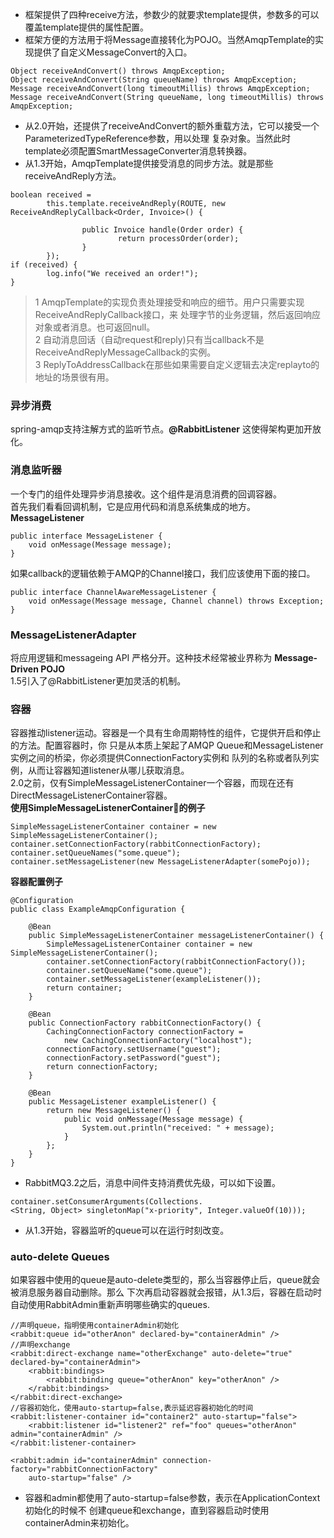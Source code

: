 * 框架提供了四种receive方法，参数少的就要求template提供，参数多的可以覆盖template提供的属性配置。
* 框架方便的方法用于将Message直接转化为POJO。当然AmqpTemplate的实现提供了自定义MessageConvert的入口。
```
Object receiveAndConvert() throws AmqpException;
Object receiveAndConvert(String queueName) throws AmqpException;
Message receiveAndConvert(long timeoutMillis) throws AmqpException;
Message receiveAndConvert(String queueName, long timeoutMillis) throws AmqpException;
```
* 从2.0开始，还提供了receiveAndConvert的额外重载方法，它可以接受一个ParameterizedTypeReference参数，用以处理
复杂对象。当然此时template必须配置SmartMessageConverter消息转换器。
* 从1.3开始，AmqpTemplate提供接受消息的同步方法。就是那些receiveAndReply方法。
```
boolean received =
        this.template.receiveAndReply(ROUTE, new ReceiveAndReplyCallback<Order, Invoice>() {

                public Invoice handle(Order order) {
                        return processOrder(order);
                }
        });
if (received) {
        log.info("We received an order!");
}
```
>1 AmqpTemplate的实现负责处理接受和响应的细节。用户只需要实现ReceiveAndReplyCallback接口，来
处理字节的业务逻辑，然后返回响应对象或者消息。也可返回null。  
>2 自动消息回话（自动request和reply)只有当callback不是ReceiveAndReplyMessageCallback的实例。  
>3 ReplyToAddressCallback在那些如果需要自定义逻辑去决定replayto的地址的场景很有用。

### 异步消费
spring-amqp支持注解方式的监听节点。**@RabbitListener** 这使得架构更加开放化。

### 消息监听器
一个专门的组件处理异步消息接收。这个组件是消息消费的回调容器。  
首先我们看看回调机制，它是应用代码和消息系统集成的地方。
**MessageListener**  
```
public interface MessageListener {
    void onMessage(Message message);
}
```
如果callback的逻辑依赖于AMQP的Channel接口，我们应该使用下面的接口。  
```
public interface ChannelAwareMessageListener {
    void onMessage(Message message, Channel channel) throws Exception;
}
```

### MessageListenerAdapter
将应用逻辑和messageing API 严格分开。这种技术经常被业界称为 **Message-Driven POJO**  
1.5引入了@RabbitListener更加灵活的机制。

### 容器
容器推动listener运动。容器是一个具有生命周期特性的组件，它提供开启和停止的方法。配置容器时，你
只是从本质上架起了AMQP Queue和MessageListener实例之间的桥梁，你必须提供ConnectionFactory实例和
队列的名称或者队列实例，从而让容器知道listener从哪儿获取消息。  
2.0之前，仅有SimpleMessageListenerContainer一个容器，而现在还有DirectMessageListenerContainer容器。  
**使用SimpleMessageListenerContainer的例子**  
```
SimpleMessageListenerContainer container = new SimpleMessageListenerContainer();
container.setConnectionFactory(rabbitConnectionFactory);
container.setQueueNames("some.queue");
container.setMessageListener(new MessageListenerAdapter(somePojo));
```
**容器配置例子**
```
@Configuration
public class ExampleAmqpConfiguration {

    @Bean
    public SimpleMessageListenerContainer messageListenerContainer() {
        SimpleMessageListenerContainer container = new SimpleMessageListenerContainer();
        container.setConnectionFactory(rabbitConnectionFactory());
        container.setQueueName("some.queue");
        container.setMessageListener(exampleListener());
        return container;
    }

    @Bean
    public ConnectionFactory rabbitConnectionFactory() {
        CachingConnectionFactory connectionFactory =
            new CachingConnectionFactory("localhost");
        connectionFactory.setUsername("guest");
        connectionFactory.setPassword("guest");
        return connectionFactory;
    }

    @Bean
    public MessageListener exampleListener() {
        return new MessageListener() {
            public void onMessage(Message message) {
                System.out.println("received: " + message);
            }
        };
    }
}
```
* RabbitMQ3.2之后，消息中间件支持消费优先级，可以如下设置。  
```
container.setConsumerArguments(Collections.
<String, Object> singletonMap("x-priority", Integer.valueOf(10)));
```
* 从1.3开始，容器监听的queue可以在运行时刻改变。


### auto-delete Queues
如果容器中使用的queue是auto-delete类型的，那么当容器停止后，queue就会被消息服务器自动删除。那么
下次再启动容器就会报错，从1.3后，容器在启动时自动使用RabbitAdmin重新声明哪些确实的queues.  
```
//声明queue，指明使用containerAdmin初始化
<rabbit:queue id="otherAnon" declared-by="containerAdmin" />
//声明exchange
<rabbit:direct-exchange name="otherExchange" auto-delete="true" declared-by="containerAdmin">
    <rabbit:bindings>
        <rabbit:binding queue="otherAnon" key="otherAnon" />
    </rabbit:bindings>
</rabbit:direct-exchange>
//容器初始化，使用auto-startup=false,表示延迟容器初始化的时间
<rabbit:listener-container id="container2" auto-startup="false">
    <rabbit:listener id="listener2" ref="foo" queues="otherAnon" admin="containerAdmin" />
</rabbit:listener-container>

<rabbit:admin id="containerAdmin" connection-factory="rabbitConnectionFactory"
    auto-startup="false" />
```
* 容器和admin都使用了auto-startup=false参数，表示在ApplicationContext初始化的时候不
创建queue和exchange，直到容器启动时使用containerAdmin来初始化。
